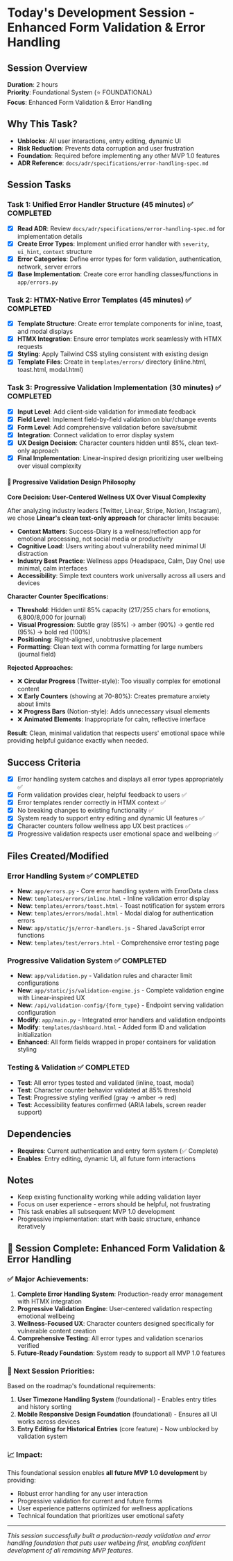 # Today's Development Session - Enhanced Form Validation & Error Handling

## Session Overview
**Duration**: 2 hours  
**Priority**: Foundational System (⭐ FOUNDATIONAL)  
**Focus**: Enhanced Form Validation & Error Handling  

## Why This Task?
- **Unblocks**: All user interactions, entry editing, dynamic UI
- **Risk Reduction**: Prevents data corruption and user frustration
- **Foundation**: Required before implementing any other MVP 1.0 features
- **ADR Reference**: `docs/adr/specifications/error-handling-spec.md`

## Session Tasks

### Task 1: Unified Error Handler Structure (45 minutes) ✅ COMPLETED
- [x] **Read ADR**: Review `docs/adr/specifications/error-handling-spec.md` for implementation details
- [x] **Create Error Types**: Implement unified error handler with `severity`, `ui_hint`, `context` structure
- [x] **Error Categories**: Define error types for form validation, authentication, network, server errors
- [x] **Base Implementation**: Create core error handling classes/functions in `app/errors.py`

### Task 2: HTMX-Native Error Templates (45 minutes) ✅ COMPLETED
- [x] **Template Structure**: Create error template components for inline, toast, and modal displays
- [x] **HTMX Integration**: Ensure error templates work seamlessly with HTMX requests
- [x] **Styling**: Apply Tailwind CSS styling consistent with existing design
- [x] **Template Files**: Create in `templates/errors/` directory (inline.html, toast.html, modal.html)

### Task 3: Progressive Validation Implementation (30 minutes) ✅ COMPLETED
- [x] **Input Level**: Add client-side validation for immediate feedback
- [x] **Field Level**: Implement field-by-field validation on blur/change events
- [x] **Form Level**: Add comprehensive validation before save/submit
- [x] **Integration**: Connect validation to error display system
- [x] **UX Design Decision**: Character counters hidden until 85%, clean text-only approach
- [x] **Final Implementation**: Linear-inspired design prioritizing user wellbeing over visual complexity

#### 🎯 **Progressive Validation Design Philosophy**
**Core Decision: User-Centered Wellness UX Over Visual Complexity**

After analyzing industry leaders (Twitter, Linear, Stripe, Notion, Instagram), we chose **Linear's clean text-only approach** for character limits because:

- **Context Matters**: Success-Diary is a wellness/reflection app for emotional processing, not social media or productivity
- **Cognitive Load**: Users writing about vulnerability need minimal UI distraction
- **Industry Best Practice**: Wellness apps (Headspace, Calm, Day One) use minimal, calm interfaces
- **Accessibility**: Simple text counters work universally across all users and devices

**Character Counter Specifications:**
- **Threshold**: Hidden until 85% capacity (217/255 chars for emotions, 6,800/8,000 for journal)
- **Visual Progression**: Subtle gray (85%) → amber (90%) → gentle red (95%) → bold red (100%)
- **Positioning**: Right-aligned, unobtrusive placement
- **Formatting**: Clean text with comma formatting for large numbers (journal field)

**Rejected Approaches:**
- ❌ **Circular Progress** (Twitter-style): Too visually complex for emotional content
- ❌ **Early Counters** (showing at 70-80%): Creates premature anxiety about limits
- ❌ **Progress Bars** (Notion-style): Adds unnecessary visual elements
- ❌ **Animated Elements**: Inappropriate for calm, reflective interface

**Result**: Clean, minimal validation that respects users' emotional space while providing helpful guidance exactly when needed.

## Success Criteria
- [x] Error handling system catches and displays all error types appropriately ✅
- [x] Form validation provides clear, helpful feedback to users ✅
- [x] Error templates render correctly in HTMX context ✅
- [x] No breaking changes to existing functionality ✅
- [x] System ready to support entry editing and dynamic UI features ✅
- [x] Character counters follow wellness app UX best practices ✅
- [x] Progressive validation respects user emotional space and wellbeing ✅

## Files Created/Modified
### **Error Handling System** ✅ COMPLETED
- **New**: `app/errors.py` - Core error handling system with ErrorData class
- **New**: `templates/errors/inline.html` - Inline validation error display
- **New**: `templates/errors/toast.html` - Toast notification for system errors
- **New**: `templates/errors/modal.html` - Modal dialog for authentication errors
- **New**: `app/static/js/error-handlers.js` - Shared JavaScript error functions
- **New**: `templates/test/errors.html` - Comprehensive error testing page

### **Progressive Validation System** ✅ COMPLETED  
- **New**: `app/validation.py` - Validation rules and character limit configurations
- **New**: `app/static/js/validation-engine.js` - Complete validation engine with Linear-inspired UX
- **New**: `/api/validation-config/{form_type}` - Endpoint serving validation configuration
- **Modify**: `app/main.py` - Integrated error handlers and validation endpoints
- **Modify**: `templates/dashboard.html` - Added form ID and validation initialization
- **Enhanced**: All form fields wrapped in proper containers for validation styling

### **Testing & Validation** ✅ COMPLETED
- **Test**: All error types tested and validated (inline, toast, modal)
- **Test**: Character counter behavior validated at 85% threshold
- **Test**: Progressive styling verified (gray → amber → red)
- **Test**: Accessibility features confirmed (ARIA labels, screen reader support)

## Dependencies
- **Requires**: Current authentication and entry form system (✅ Complete)
- **Enables**: Entry editing, dynamic UI, all future form interactions

## Notes
- Keep existing functionality working while adding validation layer
- Focus on user experience - errors should be helpful, not frustrating
- This task enables all subsequent MVP 1.0 development
- Progressive implementation: start with basic structure, enhance iteratively

## 🎉 **Session Complete: Enhanced Form Validation & Error Handling**

### **✅ Major Achievements:**
1. **Complete Error Handling System**: Production-ready error management with HTMX integration
2. **Progressive Validation Engine**: User-centered validation respecting emotional wellbeing
3. **Wellness-Focused UX**: Character counters designed specifically for vulnerable content creation
4. **Comprehensive Testing**: All error types and validation scenarios verified
5. **Future-Ready Foundation**: System ready to support all MVP 1.0 features

### **🔗 Next Session Priorities:**
Based on the roadmap's foundational requirements:
1. **User Timezone Handling System** (foundational) - Enables entry titles and history sorting
2. **Mobile Responsive Design Foundation** (foundational) - Ensures all UI works across devices  
3. **Entry Editing for Historical Entries** (core feature) - Now unblocked by validation system

### **📈 Impact:**
This foundational session enables **all future MVP 1.0 development** by providing:
- Robust error handling for any user interaction
- Progressive validation for current and future forms
- User experience patterns optimized for wellness applications
- Technical foundation that prioritizes user emotional safety

---

*This session successfully built a production-ready validation and error handling foundation that puts user wellbeing first, enabling confident development of all remaining MVP features.*